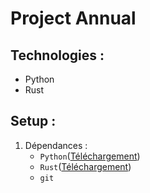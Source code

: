 # Project Annual

## Technologies :

- Python
- Rust

## Setup :

1. Dépendances :
   - `Python`([Téléchargement](https://www.python.org/downloads/release/python-368/))
   - `Rust`([Téléchargement](https://www.rust-lang.org/tools/install))
   - `git`
